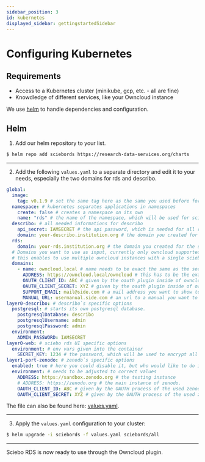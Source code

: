 ```yaml
---
sidebar_position: 3
id: kubernetes
displayed_sidebar: gettingstartedSidebar
---
```


# Configuring Kubernetes

## Requirements

- Access to a Kubernetes cluster (minikube, gcp, etc. - all are fine)
- Knowdledge of different services, like your Owncloud instance

We use [helm](https://helm.sh) to handle dependencies and configuration.

## Helm

1. Add our helm repository to your list.

```bash
$ helm repo add sciebords https://research-data-services.org/charts
```

---
2. Add the following `values.yaml` to a separate directory and edit it to your needs, especially the two domains for rds and describo.


```yaml
global:
  image:
    tag: v0.1.9 # set the same tag here as the same you used before for Owncloud
  namespace: # kubernetes separates applications in namespaces
    create: false # creates a namespace on its own
    name: "rds" # the name of the namespace, which will be used for sciebo RDS and / or created.
  describo: # all needed informations for describo
    api_secret: IAMSECRET # the api password, which is needed for all requests against the api
    domain: your-describo.institution.org # the domain you created for describo ui
  rds:
    domain: your-rds.institution.org # the domain you created for the sciebo rds ui
  # Domains you want to use as input, currently only owncloud supported,
  # this enables to use multiple owncloud instances with a single sciebo RDS
  domains:
    - name: owncloud.local # name needs to be exact the same as the second part after last @ in the cloudId
      ADDRESS: https://owncloud.local/owncloud # this has to be the exact owncloud domain 
      OAUTH_CLIENT_ID: ABC # given by the oauth plugin inside of owncloud
      OAUTH_CLIENT_SECRET: XYZ # given by the oauth plugin inside of owncloud
      SUPPORT_EMAIL: mail@side.com # a mail address you want to show to the users in multiple places inside of the ui
      MANUAL_URL: usermanual.side.com # an url to a manual you want to show to the users in ui
layer0-describo: # describo`s specific options
  postgresql: # starts its own postgresql database.
    postgresqlDatabase: describo
    postgresqlUsername: admin
    postgresqlPassword: admin
  environment:
    ADMIN_PASSWORD: IAMSECRET
layer0-web: # sciebo rds UI specific options
  environment: # env vars given into the container
    SECRET_KEY: 1234 # the password, which will be used to encrypt all user data
layer1-port-zenodo: # zenodo`s specific options
  enabled: true # here you could disable it, but who would like to do it?
  environment: # needs to be adjusted to correct values
    ADDRESS: https://sandbox.zenodo.org # the testing instance
    # ADDRESS: https://zenodo.org # the main instance of zenodo.
    OAUTH_CLIENT_ID: ABC # given by the OAUTH process of the used zenodo instance from above.
    OAUTH_CLIENT_SECRET: XYZ # given by the OAUTH process of the used zenodo instance from above.
```

The file can also be found here: [values.yaml](https://raw.githubusercontent.com/Sciebo-RDS/Sciebo-RDS/develop/getting-started/values.yaml).

---
3. Apply the `values.yaml` configuration to your cluster:

```bash
$ helm upgrade -i sciebords -f values.yaml sciebords/all
```

---

Sciebo RDS is now ready to use through the Owncloud plugin. 